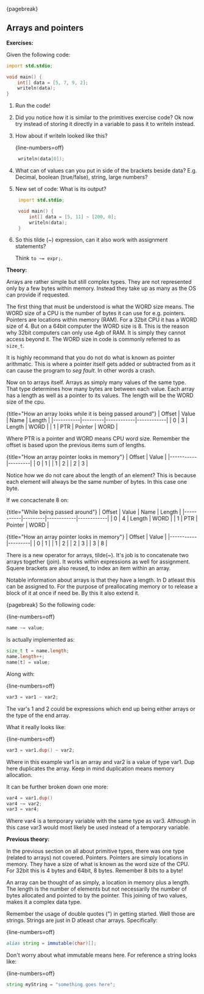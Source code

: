{pagebreak}

## Arrays and pointers
**Exercises:**

Given the following code:

```D
import std.stdio;

void main() {
    int[] data = [5, 7, 9, 2];
    writeln(data);
}
```

1. Run the code!
2. Did you notice how it is similar to the primitives  exercise code? Ok now try instead of storing it directly in a variable to pass it to writeln instead.
3. How about if writeln looked like this?

   {line-numbers=off}
   ```D
    writeln(data[0]);
   ```

4. What can of values can you put in side of the brackets beside data? E.g. Decimal, boolean (true/false), string, large numbers?
5. New set of code: What is its output?

   ```D
    import std.stdio;

    void main() {
        int[] data = [5, 11] ~ [200, 8];
        writeln(data);
    }
   ```

6. So this tilde (~) expression, can it also work with assignment statements?

    Think ``to ~= expr;``.

**Theory:**

Arrays are rather simple but still complex types. They are not represented only by a few bytes within memory. Instead they take up as many as the OS can provide if requested.

The first thing that must be understood is what the WORD size means. The WORD size of a CPU is the number of bytes it can use for e.g. pointers. Pointers are locations within memory (RAM). For a 32bit CPU it has a WORD size of 4. But on a 64bit computer the WORD size is 8. This is the reason why 32bit computers can only use 4gb of RAM. It is simply they cannot access beyond it. The WORD size in code is commonly referred to as ``size_t``.

It is highly recommand that you do not do what is known as pointer arithmatic. This is where a pointer itself gets added or subtracted from as it can cause the program to *seg fault*. In other words a crash.

Now on to arrays itself. Arrays as simply many values of the same type.  That type determines how many bytes are between each value. Each array has a length as well as a pointer to its values. The length will be the WORD size of the cpu.

{title="How an array looks while it is being passed around"}
| Offset | Value | Name   | Length |
|-----------|---------|------------|------------|
| 0         | 3       | Length | WORD  |
| 1         | PTR   | Pointer | WORD  |

Where PTR is a pointer and WORD means CPU word size. Remember the offset is based upon the previous items sum of lengths.

{title="How an array pointer looks in memory"}
| Offset | Value |
|-----------|---------|
| 0         | 1       |
| 1         | 2       |
| 2         | 3       |

Notice how we do not care about the length of an element? This is because each element will always be the same number of bytes. In this case one byte.

If we concactenate 8 on:

{title="While being passed around"}
| Offset | Value | Name   | Length |
|-----------|---------|------------|------------|
| 0         | 4       | Length | WORD  |
| 1         | PTR   | Pointer | WORD  |

{title="How an array pointer looks in memory"}
| Offset | Value |
|-----------|---------|
| 0         | 1       |
| 1         | 2       |
| 2         | 3       |
| 3         | 8       |

There is a new operator for arrays, tilde(~). It's job is to concatenate two arrays together (join). It works within expressions as well for assignment.  Squere brackets are also reused, to index an item within an array.

Notable information about arrays is that they have a length. In D atleast this can be assigned to. For the purpose of preallocating memory or to release a block of it at once if need be. By this it also extend it.

{pagebreak}
So the following code:

{line-numbers=off}
```D
name ~= value;
```

Is actually implemented as:

```D
size_t t = name.length;
name.length++;
name[t] = value;
```

Along with:

{line-numbers=off}
```D
var3 = var1 ~ var2;
```

The var's 1 and 2 could be expressions which end up being either arrays or the type of the end array.

What it really looks like:

{line-numbers=off}
```D
var3 = var1.dup() ~ var2;
```

Where in this example var1 is an array and var2 is a value of type var1. Dup here duplicates the array. Keep in mind duplication means memory allocation.

It can be further broken down one more:

```D
var4 = var1.dup()
var4 ~= var2;
var3 = var4;
```

Where var4 is a temporary variable with the same type as var3. Although in this case var3 would most likely be used instead of a temporary variable.

**Previous theory:**

In the previous section on all about primitive types, there was one type (related to arrays) not covered. Pointers. Pointers are simply locations in memory. They have a size of what is known as the word size of the CPU. For 32bit this is 4 bytes and 64bit, 8 bytes. Remember 8 bits to a byte!

An array can be thought of as simply, a location in memory plus a length. The length is the number of elements but not necessarily the number of bytes allocated and pointed to by the pointer.
This joining of two values, makes it a complex data type.

Remember the usage of double quotes (") in getting started. Well those are strings. Strings are just in D atleast char arrays. Specifically:

{line-numbers=off}
```D
alias string = immutable(char)[];
```

Don't worry about what immutable means here.
For reference a string looks like:

{line-numbers=off}
```D
string myString = "something goes here";
```